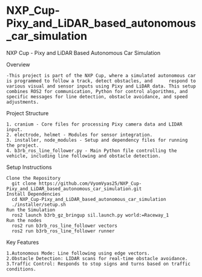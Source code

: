 # NXP_Cup-Pixy_and_LiDAR_based_autonomous_car_simulation

NXP Cup - Pixy and LiDAR Based Autonomous Car Simulation


Overview

    -This project is part of the NXP Cup, where a simulated autonomous car is programmed to follow a track, detect obstacles, and      respond to various visual and sensor inputs using Pixy and LiDAR data. This setup combines ROS2 for communication, Python for control algorithms, and specific messages for line detection, obstacle avoidance, and speed adjustments.


Project Structure

    1. cranium - Core files for processing Pixy camera data and LIDAR input.
    2. electrode, helmet - Modules for sensor integration.
    3. installer, node_modules - Setup and dependency files for running the project.
    4. b3rb_ros_line_follower.py - Main Python file controlling the vehicle, including line following and obstacle detection.


Setup Instructions

    Clone the Repository
      git clone https://github.com/VyomVyas25/NXP_Cup-Pixy_and_LiDAR_based_autonomous_car_simulation.git
    Install Dependencies
      cd NXP_Cup-Pixy_and_LiDAR_based_autonomous_car_simulation
      ./installer/setup.sh
    Run the Simulation
      ros2 launch b3rb_gz_bringup sil.launch.py world:=Raceway_1
    Run the nodes
      ros2 run b3rb_ros_line_follower vectors
      ros2 run b3rb_ros_line_follower runner

      
Key Features

    1.Autonomous Mode: Line following using edge vectors.
    2.Obstacle Detection: LIDAR scans for real-time obstacle avoidance.
    3.Traffic Control: Responds to stop signs and turns based on traffic conditions.
